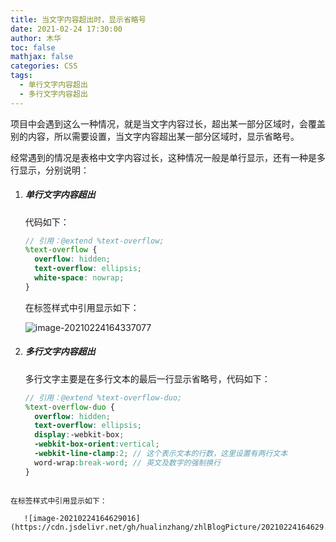 ```yaml
---
title: 当文字内容超出时，显示省略号
date: 2021-02-24 17:30:00
author: 木华
toc: false
mathjax: false
categories: CSS
tags:
  - 单行文字内容超出
  - 多行文字内容超出
---
```


项目中会遇到这么一种情况，就是当文字内容过长，超出某一部分区域时，会覆盖别的内容，所以需要设置，当文字内容超出某一部分区域时，显示省略号。

经常遇到的情况是表格中文字内容过长，这种情况一般是单行显示，还有一种是多行显示，分别说明：

1. ##### 单行文字内容超出

   代码如下：

   ```scss
   // 引用：@extend %text-overflow;
   %text-overflow {
     overflow: hidden;
     text-overflow: ellipsis;
     white-space: nowrap;
   }
   ```

   在标签样式中引用显示如下：

   ![image-20210224164337077](https://cdn.jsdelivr.net/gh/hualinzhang/zhlBlogPicture/20210224164337.png)

2. ##### 多行文字内容超出

   多行文字主要是在多行文本的最后一行显示省略号，代码如下：

   ```scss
   // 引用：@extend %text-overflow-duo;
   %text-overflow-duo {
     overflow: hidden;
     text-overflow: ellipsis;
     display:-webkit-box;
     -webkit-box-orient:vertical;
     -webkit-line-clamp:2; // 这个表示文本的行数，这里设置有两行文本
     word-wrap:break-word; // 英文及数字的强制换行
   }
```
   
在标签样式中引用显示如下：
   
   ![image-20210224164629016](https://cdn.jsdelivr.net/gh/hualinzhang/zhlBlogPicture/20210224164629.png)